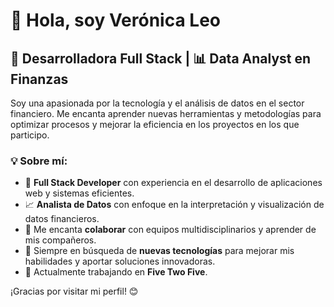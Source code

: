 # 👋 Hola, soy Verónica Leo

## 🚀 Desarrolladora Full Stack | 📊 Data Analyst en Finanzas  

Soy una apasionada por la tecnología y el análisis de datos en el sector financiero. Me encanta aprender nuevas herramientas y metodologías para optimizar procesos y mejorar la eficiencia en los proyectos en los que participo.  

### 💡 Sobre mí:
- 🎯 **Full Stack Developer** con experiencia en el desarrollo de aplicaciones web y sistemas eficientes.
- 📈 **Analista de Datos** con enfoque en la interpretación y visualización de datos financieros.
- 🤝 Me encanta **colaborar** con equipos multidisciplinarios y aprender de mis compañeros.
- 🚀 Siempre en búsqueda de **nuevas tecnologías** para mejorar mis habilidades y aportar soluciones innovadoras.
- 🏢 Actualmente trabajando en **Five Two Five**.


¡Gracias por visitar mi perfil! 😊
